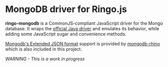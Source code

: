 MongoDB driver for Ringo.js
===========================

**ringo-mongodb** is a CommonJS-compliant JavaScript driver for the Mongo database.
It wraps the [official Java driver](https://github.com/mongodb/mongo-java-driver) and emulates its behavior, while adding some
JavaScript sugar and convenience methods.

[Mongodb's Extended JSON
format](http://www.mongodb.org/display/DOCS/Mongo+Extended+JSON) support is provided by [mongodb-rhino](http://code.google.com/p/mongodb-rhino/)
which is also included in this project.


*WARNING - This is a work in progress*
